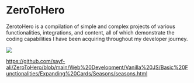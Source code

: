 # ZeroToHero
ZerotoHero is a compilation of simple and complex projects of various functionalities, integrations, and content, all of which demonstrate the coding capabilities I have been acquiring throughout my developer journey.

<img src="https://images.unsplash.com/photo-1593642532454-e138e28a63f4?ixid=MnwxMjA3fDF8MHxzZWFyY2h8Mjh8fHRlY2hub2xvZ3l8ZW58MHx8MHx8&ixlib=rb-1.2.1&auto=format&fit=crop&w=900&q=60">

https://github.com/sayf-ali/ZeroToHero/blob/main/Web%20Development/Vanilla%20JS/Basic%20Functionalities/Expanding%20Cards/Seasons/seasons.html

